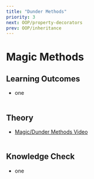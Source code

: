 ```yaml
---
title: "Dunder Methods"
priority: 3
next: OOP/property-decorators
prev: OOP/inheritance
---
```


# Magic Methods

## Learning Outcomes

- one
  <br><br>

## Theory

- [Magic/Dunder Methods Video](https://www.youtube.com/watch?v=3ohzBxoFHAY)
  <br><br>

## Knowledge Check

- one
  <br><br>
